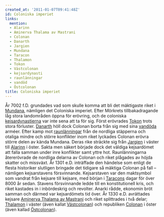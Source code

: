 ```yaml
---
created_at: '2011-01-07T09:41:48Z'
id: Coloniska imperiet
links:
  mention:
  - Alarinn
  - Aminerva Thalama av Mastrani
  - Colonan
  - Danarth
  - Jargien
  - Mundana
  - Taracon
  - Thalamon
  - Tokon
  - Västcolonan
  - kejsardynasti
  - raunlänningar
  - vandöd
  - Östcolonan
title: Coloniska imperiet
---
```


År 7002 f.D. grundades vad som skulle komma att bli det mäktigaste riket i [Mundana], nämligen det
Coloniska imperiet. Efter Mörkrets tillbakadragande låg stora landområden öppna för erövring, och de
coloniska [kejsardynastierna] var inte sena att ta för sig. Först erövrades [Tokon] trots stora
förluster. [Danarth] höll dock Colonan borta från sig med sina [vandöda] arméer. Efter kamp mot
[raunlänningar] från de nordliga stäpperna och otaliga mindre och större konflikter inom riket
lyckades Colonan erövra större delen av kända Mundana. Deras rike sträckte sig från [Jargien] i
väster till [Alarinn] i öster. Sakta men säkert började dock det väldiga kejsardömet att falla
samman under inre konflikter samt yttre hot. Raunlänningarna återerövrade de nordliga delarna av
Colonan och riket plågades av höjda skatter och missväxt. År 1301 e.D. inträffade den händelse som
enligt de flesta historiker slutligen bringade det tidigare så mäktiga Colonan på fall – nämligen
kejsarstavens försvinnande. Kejsarstaven var den maktsymbol som vandrat från kejsare till kejsare,
med början i [Taracons] dagar för över 8000 år sedan. Stavens försvinnande ledde till en
konstitutionell kris, och riket kastades in i inbördeskrig och revolter. Anarki rådde, ekonomin bröt
samman och därmed var kejsardömets tid över. År 1330 e.D. avrättades kejsare [Aminerva Thalama av
Mastrani] och riket splittrades i två delar; [Thalamon] i väster (även kallat [Västcolonan]) och
republiken [Colonan] i öster (även kallad [Östcolonan]).

  [Mundana]: Mundana
  [kejsardynastierna]: kejsardynasti
  [Tokon]: Tokon
  [Danarth]: Danarth
  [vandöda]: vandöd
  [raunlänningar]: raunlänningar
  [Jargien]: Jargien
  [Alarinn]: Alarinn
  [Taracons]: Taracon
  [Aminerva Thalama av Mastrani]: Aminerva_Thalama_av_Mastrani
  [Thalamon]: Thalamon
  [Västcolonan]: Västcolonan
  [Colonan]: Colonan
  [Östcolonan]: Östcolonan

